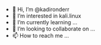 - 👋 Hi, I’m @kadironderr
- 👀 I’m interested in kali.linux
- 🌱 I’m currently learning ...
- 💞️ I’m looking to collaborate on ...
- 📫 How to reach me ...

<!---
kadironderr/kadironderr is a ✨ special ✨ repository because its `README.md` (this file) appears on your GitHub profile.
You can click the Preview link to take a look at your changes.
--->
